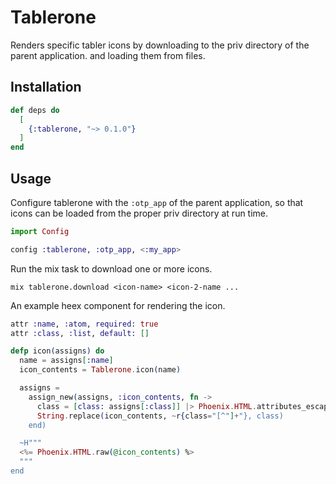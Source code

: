 # Tablerone

Renders specific tabler icons by downloading to the priv directory of the parent application.
and loading them from files.

## Installation

```elixir
def deps do
  [
    {:tablerone, "~> 0.1.0"}
  ]
end
```

## Usage

Configure tablerone with the `:otp_app` of the parent application, so that icons can be
loaded from the proper priv directory at run time.

```elixir
import Config

config :tablerone, :otp_app, <:my_app>
```

Run the mix task to download one or more icons.


```shell
mix tablerone.download <icon-name> <icon-2-name ...
```

An example heex component for rendering the icon.


```elixir
attr :name, :atom, required: true
attr :class, :list, default: []

defp icon(assigns) do
  name = assigns[:name]
  icon_contents = Tablerone.icon(name)

  assigns =
    assign_new(assigns, :icon_contents, fn ->
      class = [class: assigns[:class]] |> Phoenix.HTML.attributes_escape() |> Phoenix.HTML.safe_to_string()
      String.replace(icon_contents, ~r{class="[^"]+"}, class)
    end)

  ~H"""
  <%= Phoenix.HTML.raw(@icon_contents) %>
  """
end
```
